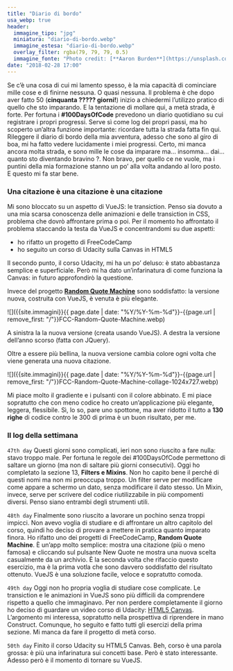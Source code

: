 ```yaml
---
title: "Diario di bordo"
usa_webp: true
header:
  immagine_tipo: "jpg"
  miniatura: "diario-di-bordo.webp"
  immagine_estesa: "diario-di-bordo.webp"
  overlay_filter: rgba(79, 79, 79, 0.5)
  immagine_fonte: "Photo credit: [**Aaron Burden**](https://unsplash.com/@aaronburden)"
date: "2018-02-28 17:00"
---
```


Se c’è una cosa di cui mi lamento spesso, è la mia capacità di cominciare mille cose e di finirne nessuna. O quasi nessuna. Il problema è che dopo aver fatto 50 (**cinquanta ????? giorni!**) inizio a chiedermi l’utilizzo pratico di quello che sto imparando. E la tentazione di mollare qui, a metà strada, è forte. Per fortuna i **#100DaysOfCode** prevedono un diario quotidiano su cui registrare i propri progressi. Serve sì come log dei propri passi, ma ho scoperto un’altra funzione importante: ricordare tutta la strada fatta fin qui. Rileggere il diario di bordo della mia avventura, adesso che sono al giro di boa, mi ha fatto vedere lucidamente i miei progressi. Certo, mi manca ancora molta strada, e sono mille le cose da imparare ma… insomma… dai… quanto sto diventando bravino ?. Non bravo, per quello ce ne vuole, ma i puntini della mia formazione stanno un po’ alla volta andando al loro posto. E questo mi fa star bene.

### Una citazione è una citazione è una citazione

Mi sono bloccato su un aspetto di VueJS: le transiction. Penso sia dovuto a una mia scarsa conoscenza delle animazioni e delle transiction in CSS, problema che dovrò affrontare prima o poi. Per il momento ho affrontato il problema staccando la testa da VueJS e concentrandomi su due aspetti:

- ho rifatto un progetto di FreeCodeCamp
- ho seguito un corso di Udacity sulla Canvas in HTML5

Il secondo punto, il corso Udacity, mi ha un po’ deluso: è stato abbastanza semplice e superficiale. Però mi ha dato un’infarinatura di come funziona la Canvas: in futuro approfondirò la questione.

Invece del progetto [**Random Quote Machine**](https://el3um4s.github.io/FCC-Random-Quote-Machine/) sono soddisfatto: la versione nuova, costruita con VueJS, è venuta è più elegante.

![]({{site.immagini}}{{ page.date | date: "%Y/%Y-%m-%d"}}-{{page.url | remove_first: "/"}}FCC-Random-Quote-Machine.webp)

A sinistra la la nuova versione (creata usando VueJS). A destra la versione dell’anno scorso (fatta con JQuery).

Oltre a essere più bellina, la nuova versione cambia colore ogni volta che viene generata una nuova citazione.

![]({{site.immagini}}{{ page.date | date: "%Y/%Y-%m-%d"}}-{{page.url | remove_first: "/"}}FCC-Random-Quote-Machine-collage-1024x727.webp)

Mi piace molto il gradiente e i pulsanti con il colore abbinato. E mi piace sopratutto che con meno codice ho creato un’applicazione più elegante, leggera, flessibile. Sì, lo so, pare uno spottone, ma aver ridotto il tutto a **130 righe** di codice contro le 300 di prima è un buon risultato, per me.

### Il log della settimana

`47th day` Questi giorni sono complicati, ieri non sono riuscito a fare nulla: stavo troppo male. Per fortuna le regole dei #100DaysOfCode permettono di saltare un giorno (ma non di saltare più giorni consecutivi). Oggi ho completato la sezione 13, **Filters e Mixins**. Non ho capito bene il perché di questi nomi ma non mi preoccupa troppo. Un filter serve per modificare come appare a schermo un dato, senza modificare il dato stesso. Un Mixin, invece, serve per scrivere del codice riutilizzabile in più compomenti diversi. Penso siano entrambi degli strumenti utili.

`48th day` Finalmente sono riuscito a lavorare un pochino senza troppi impicci. Non avevo voglia di studiare e di affrontare un altro capitolo del corso, quindi ho deciso di provare a mettere in pratica quanto imparato finora. Ho rifatto uno dei progetti di FreeCodeCamp, **Random Quote Machine**. È un’app molto semplice: mostra una citazione (più o meno famosa) e cliccando sul pulsante New Quote ne mostra una nuova scelta casualmente da un archivio. È la seconda volta che rifaccio questo esercizio, ma è la prima votla che sono davvero soddisfatto del risultato ottenuto. VueJS è una soluzione facile, veloce e sopratutto comoda.

`49th day` Oggi non ho propria voglia di studiare cose complicate. Le transiction e le animazioni in VueJS sono più difficili da comprendere rispetto a quello che immaginavo. Per non perdere completamente il giorno ho deciso di guardare un video corso di Udacity: [HTML5 Canvas](https://eu.udacity.com/course/html5-canvas–ud292). L’argomento mi interessa, sopratutto nella prospettiva di riprendere in mano Construct. Comunque, ho seguito e fatto tutti gli esercizi della prima sezione. Mi manca da fare il progetto di metà corso.

`50th day` Finito il corso Udacity su HTML5 Canvas. Beh, corso è una parola grossa: è più una infarinatura sui concetti base. Però è stato interessante. Adesso però è il momento di tornare su VueJS.
